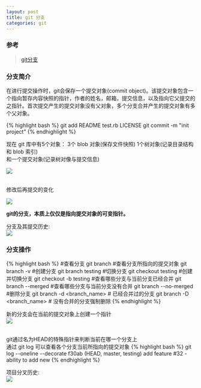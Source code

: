 ```yaml
---
layout: post
title: git 分支
categories: git
---
```


### 参考  

> [git分支](https://git-scm.com/book/zh/v2/Git-%E5%88%86%E6%94%AF-%E5%88%86%E6%94%AF%E7%AE%80%E4%BB%8B)

### 分支简介  

在进行提交操作时，git会保存一个提交对象(commit object)。该提交对象包含一个指向暂存内容快照的指针，作者的姓名，邮箱，提交信息，以及指向它父提交的之指针。首次提交产生的提交对象没有父对象，多个分支合并产生的提交对象有多个父对象。<br>


{% highlight bash %}
git add README test.rb LICENSE
git commit -m "init project"
{% endhighlight %}

现在 git 库中有5个对象： 3个 blob 对象(保存文件快照) 1个树对象(记录目录结构 和 blob 索引)<br>
和一个提交对象(记录树对像与提交信息)

![](http://itufei.oss-cn-hangzhou.aliyuncs.com/commit-and-tree.png)

<br>修改后再提交的变化

![](http://itufei.oss-cn-hangzhou.aliyuncs.com/commits-and-parents.png)

**git的分支，本质上仅仅是指向提交对象的可变指针。**<br>

分支及其提交历史:<br>
![](http://itufei.oss-cn-hangzhou.aliyuncs.com/branch-and-history.png)


### 分支操作  

{% highlight bash %}
#查看分支
git branch
#查看分支所指向的提交对象
git branch -v
#创建分支
git branch testing
#切换分支
git checkout testing
#创建并切换分支
git checkout -b testing
#查看哪些分支与当前分支已经合并
git branch --merged
#查看哪些分支与当前分支没有合并
git branch --no-merged
#删除分支
git branch -d <branch_name> # 已经合并过的分支
git branch -D <branch_name> # 没有合并的分支强制删除
{% endhighlight %}


新的分支会在当前的提交对象上创建一个指针<br>
![](http://itufei.oss-cn-hangzhou.aliyuncs.com/two-branches.png)


<br>git通过名为HEAD的特殊指针来判断当前在哪一个分支上
<br> 通过 git log 可以查看各个分支当前所指向的提交对象
{% highlight bash %}
git log --oneline --decorate
f30ab (HEAD, master, testing) add feature #32 - ability to add new
{% endhighlight %}

项目分叉历史:<br>
![](http://itufei.oss-cn-hangzhou.aliyuncs.com/advance-master.png)
